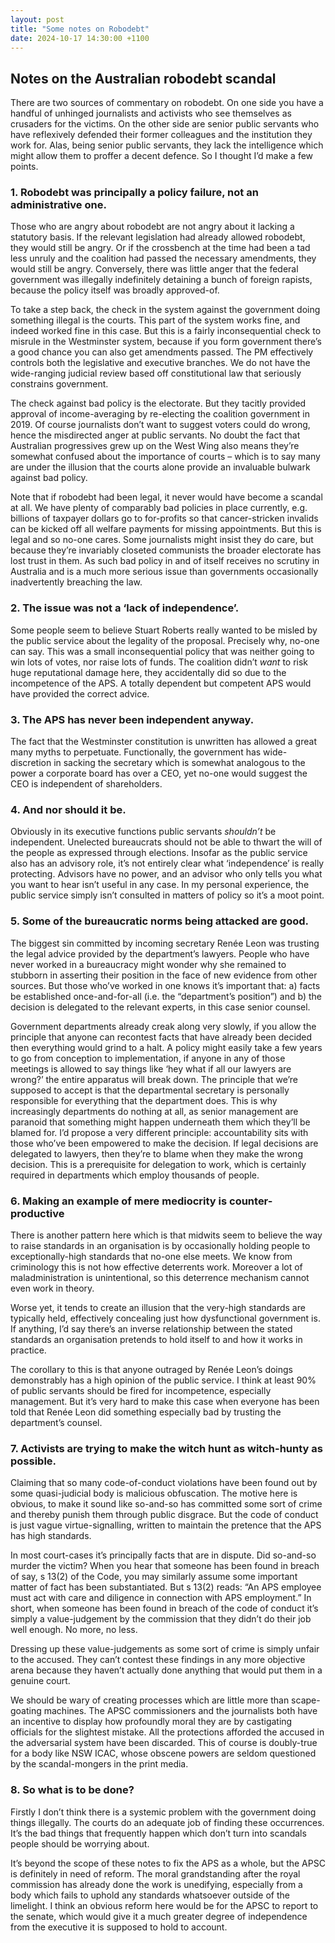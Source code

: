 ```yaml
---
layout: post
title: "Some notes on Robodebt"
date: 2024-10-17 14:30:00 +1100
---
```


## Notes on the Australian robodebt scandal

There are two sources of commentary on robodebt. On one side you have a handful of unhinged journalists and activists who see themselves as crusaders for the victims. On the other side are senior public servants who have reflexively defended their former colleagues and the institution they work for. Alas, being senior public servants, they lack the intelligence which might allow them to proffer a decent defence. So I thought I’d make a few points.

### 1.	Robodebt was principally a policy failure, not an administrative one.
   
Those who are angry about robodebt are not angry about it lacking a statutory basis. If the relevant legislation had already allowed robodebt, they would still be angry. Or if the crossbench at the time had been a tad less unruly and the coalition had passed the necessary amendments, they would still be angry. Conversely, there was little anger that the federal government was illegally indefinitely detaining a bunch of foreign rapists, because the policy itself was broadly approved-of. 

To take a step back, the check in the system against the government doing something illegal is the courts. This part of the system works fine, and indeed worked fine in this case. But this is a fairly inconsequential check to misrule in the Westminster system, because if you form government there’s a good chance you can also get amendments passed. The PM effectively controls both the legislative and executive branches. We do not have the wide-ranging judicial review based off constitutional law that seriously constrains government.

The check against bad policy is the electorate. But they tacitly provided approval of income-averaging by re-electing the coalition government in 2019. Of course journalists don’t want to suggest voters could do wrong, hence the misdirected anger at public servants. No doubt the fact that Australian progressives grew up on the West Wing also means they’re somewhat confused about the importance of courts – which is to say many are under the illusion that the courts alone provide an invaluable bulwark against bad policy. 

Note that if robodebt had been legal, it never would have become a scandal at all. We have plenty of comparably bad policies in place currently, e.g. billions of taxpayer dollars go to for-profits so that cancer-stricken invalids can be kicked off all welfare payments for missing appointments. But this is legal and so no-one cares. Some journalists might insist they do care, but because they’re invariably closeted communists the broader electorate has lost trust in them. As such bad policy in and of itself receives no scrutiny in Australia and is a much more serious issue than governments occasionally inadvertently breaching the law.

### 2.	The issue was not a ‘lack of independence’.
   
Some people seem to believe Stuart Roberts really wanted to be misled by the public service about the legality of the proposal. Precisely why, no-one can say. This was a small inconsequential policy that was neither going to win lots of votes, nor raise lots of funds. The coalition didn’t *want* to risk huge reputational damage here, they accidentally did so due to the incompetence of the APS. A totally dependent but competent APS would have provided the correct advice.

### 3.	The APS has never been independent anyway.
The fact that the Westminster constitution is unwritten has allowed a great many myths to perpetuate. Functionally, the government has wide-discretion in sacking the secretary which is somewhat analogous to the power a corporate board has over a CEO, yet no-one would suggest the CEO is independent of shareholders.

### 4.	And nor should it be.
Obviously in its executive functions public servants *shouldn’t* be independent. Unelected bureaucrats should not be able to thwart the will of the people as expressed through elections. Insofar as the public service also has an advisory role, it’s not entirely clear what ‘independence’ is really protecting. Advisors have no power, and an advisor who only tells you what you want to hear isn’t useful in any case. In my personal experience, the public service simply isn’t consulted in matters of policy so it’s a moot point.

### 5.	Some of the bureaucratic norms being attacked are good.
The biggest sin committed by incoming secretary Renée Leon was trusting the legal advice provided by the department’s lawyers. People who have never worked in a bureaucracy might wonder why she remained to stubborn in asserting their position in the face of new evidence from other sources.
But those who’ve worked in one knows it’s important that: a) facts be established once-and-for-all (i.e. the “department’s position”) and b) the decision is delegated to the relevant experts, in this case senior counsel. 

Government departments already creak along very slowly, if you allow the principle that anyone can recontest facts that have already been decided then everything would grind to a halt. A policy might easily take a few years to go from conception to implementation, if anyone in any of those meetings is allowed to say things like ‘hey what if all our lawyers are wrong?’ the entire apparatus will break down. 
The principle that we’re supposed to accept is that the departmental secretary is personally responsible for everything that the department does. This is why increasingly departments do nothing at all, as senior management are paranoid that something might happen underneath them which they’ll be blamed for. I’d propose a very different principle: accountability sits with those who’ve been empowered to make the decision. If legal decisions are delegated to lawyers, then they’re to blame when they make the wrong decision. This is a prerequisite for delegation to work, which is certainly required in departments which employ thousands of people.

### 6.	Making an example of mere mediocrity is counter-productive
There is another pattern here which is that midwits seem to believe the way to raise standards in an organisation is by occasionally holding people to exceptionally-high standards that no-one else meets. We know from criminology this is not how effective deterrents work. Moreover a lot of maladministration is unintentional, so this deterrence mechanism cannot even work in theory. 

Worse yet, it tends to create an illusion that the very-high standards are typically held, effectively concealing just how dysfunctional government is. If anything, I’d say there’s an inverse relationship between the stated standards an organisation pretends to hold itself to and how it works in practice.

The corollary to this is that anyone outraged by Renée Leon’s doings demonstrably has a high opinion of the public service. I think at least 90% of public servants should be fired for incompetence, especially management. But it’s very hard to make this case when everyone has been told that Renée Leon did something especially bad by trusting the department’s counsel. 

### 7.	Activists are trying to make the witch hunt as witch-hunty as possible. 

Claiming that so many code-of-conduct violations have been found out by some quasi-judicial body is malicious obfuscation. The motive here is obvious, to make it sound like so-and-so has committed some sort of crime and thereby punish them through public disgrace. But the code of conduct is just vague virtue-signalling, written to maintain the pretence that the APS has high standards.

In most court-cases it’s principally facts that are in dispute. Did so-and-so murder the victim? When you hear that someone has been found in breach of say, s 13(2) of the Code, you may similarly assume some important matter of fact has been substantiated. But s 13(2) reads: “An APS employee must act with care and diligence in connection with APS employment.” In short, when someone has been found in breach of the code of conduct it’s simply a value-judgement by the commission that they didn’t do their job well enough. No more, no less. 

Dressing up these value-judgements as some sort of crime is simply unfair to the accused. They can’t contest these findings in any more objective arena because they haven’t actually done anything that would put them in a genuine court.

We should be wary of creating processes which are little more than scape-goating machines. The APSC commissioners and the journalists both have an incentive to display how profoundly moral they are by castigating officials for the slightest mistake. All the protections afforded the accused in the adversarial system have been discarded. This of course is doubly-true for a body like NSW ICAC, whose obscene powers are seldom questioned by the scandal-mongers in the print media. 

### 8.	So what is to be done?

Firstly I don’t think there is a systemic problem with the government doing things illegally. The courts do an adequate job of finding these occurrences. It’s the bad things that frequently happen which don’t turn into scandals people should be worrying about. 

It’s beyond the scope of these notes to fix the APS as a whole, but the APSC is definitely in need of reform. The moral grandstanding after the royal commission has already done the work is unedifying, especially from a body which fails to uphold any standards whatsoever outside of the limelight. I think an obvious reform here would be for the APSC to report to the senate, which would give it a much greater degree of independence from the executive it is supposed to hold to account. 
